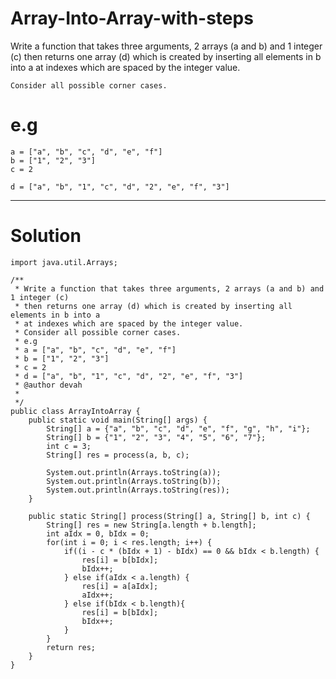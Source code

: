 # Array-Into-Array-with-steps
Write a function that takes three arguments, 2 arrays (a and b) and 1 integer (c) then returns one array (d) which is created by inserting all elements in b into a at indexes which are spaced by the integer value.

    Consider all possible corner cases.
# e.g

    a = ["a", "b", "c", "d", "e", "f"]
    b = ["1", "2", "3"]
    c = 2

    d = ["a", "b", "1", "c", "d", "2", "e", "f", "3"]
    
    
----------------------------------------------------------------------------------------------------
    
    
# Solution

    import java.util.Arrays;

    /**
     * Write a function that takes three arguments, 2 arrays (a and b) and 1 integer (c)
     * then returns one array (d) which is created by inserting all elements in b into a
     * at indexes which are spaced by the integer value.
     * Consider all possible corner cases.
     * e.g
     * a = ["a", "b", "c", "d", "e", "f"]
     * b = ["1", "2", "3"]
     * c = 2
     * d = ["a", "b", "1", "c", "d", "2", "e", "f", "3"]
     * @author devah
     *
     */
    public class ArrayIntoArray {
        public static void main(String[] args) {
            String[] a = {"a", "b", "c", "d", "e", "f", "g", "h", "i"};
            String[] b = {"1", "2", "3", "4", "5", "6", "7"};
            int c = 3;
            String[] res = process(a, b, c);

            System.out.println(Arrays.toString(a));
            System.out.println(Arrays.toString(b));
            System.out.println(Arrays.toString(res));
        }

        public static String[] process(String[] a, String[] b, int c) {
            String[] res = new String[a.length + b.length];
            int aIdx = 0, bIdx = 0;
            for(int i = 0; i < res.length; i++) {
                if((i - c * (bIdx + 1) - bIdx) == 0 && bIdx < b.length) {
                    res[i] = b[bIdx];
                    bIdx++;
                } else if(aIdx < a.length) {
                    res[i] = a[aIdx];
                    aIdx++;
                } else if(bIdx < b.length){
                    res[i] = b[bIdx];
                    bIdx++;
                }
            }
            return res;
        }
    }

